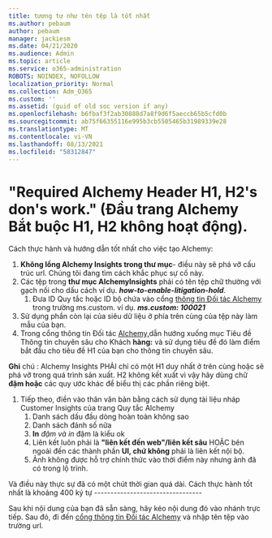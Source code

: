 ```yaml
---
title: tương tự như tên tệp là tốt nhất
ms.author: pebaum
author: pebaum
manager: jackiesm
ms.date: 04/21/2020
ms.audience: Admin
ms.topic: article
ms.service: o365-administration
ROBOTS: NOINDEX, NOFOLLOW
localization_priority: Normal
ms.collection: Adm_O365
ms.custom: ''
ms.assetid: (guid of old soc version if any)
ms.openlocfilehash: b6fbaf3f2ab30888d7a8f9d6f5aeccb65b5cfd0b
ms.sourcegitcommit: ab75f66355116e995b3cb5505465b31989339e28
ms.translationtype: MT
ms.contentlocale: vi-VN
ms.lasthandoff: 08/13/2021
ms.locfileid: "58312847"
---
```

# <a name="required-alchemy-header-h1-h2s-dont-work"></a>"Required Alchemy Header H1, H2's don's work." (Đầu trang Alchemy Bắt buộc H1, H2 không hoạt động).
Cách thực hành và hướng dẫn tốt nhất cho việc tạo Alchemy:

1. **Không lồng Alchemy Insights trong thư mục**- điều này sẽ phá vỡ cấu trúc url. Chúng tôi đang tìm cách khắc phục sự cố này.
1. Các tệp trong **thư mục AlchemyInsights** phải có tên tệp chữ thường với gạch nối cho dấu cách ví dụ. **_how-to-enable-litigation-hold_**.
    1. Đưa ID Quy tắc hoặc ID bộ chứa vào cổng [thông tin Đối tác Alchemy](https://alchemyportal.azurewebsites.net) trong trường ms.custom. ví dụ. ***ms.custom: 100021***
1. Sử dụng phần còn lại của siêu dữ liệu ở phía trên cùng của tệp này làm mẫu của bạn.
1. Trong cổng thông tin Đối tác [Alchemy,](https://alchemyportal.azurewebsites.net)dẫn hướng xuống mục Tiêu đề Thông tin chuyên sâu cho Khách **hàng:** và sử dụng tiêu đề đó làm điểm bắt đầu cho tiêu đề H1 của bạn cho thông tin chuyên sâu. 

**Ghi** chú : Alchemy Insights PHẢI chỉ có một H1 duy nhất ở trên cùng hoặc sẽ phá vỡ trong quá trình sản xuất. H2 không kết xuất vì vậy hãy dùng chữ **đậm hoặc** các quy ước khác để biểu thị các phần riêng biệt.
1. Tiếp theo, điền vào thân văn bản bằng cách sử dụng tài liệu nháp Customer Insights của trang Quy tắc Alchemy
    1. Danh sách dấu đầu dòng hoàn toàn không sao
    1. Danh sách đánh số nữa
    1. **In** *đậm và in* đậm là kiểu ok
    1. Liên kết luôn phải là **"liên kết đến web"/liên kết sâu** HOẶC bên ngoài đến các thành phần **UI, chứ không** phải là liên kết nội bộ.
    1. Ảnh không được hỗ trợ chính thức vào thời điểm này nhưng ảnh đã có trong lộ trình.

Và điều này thực sự đã có một chút thời gian quá dài. Cách thực hành tốt nhất là khoảng 400 ký tự ---------------------------------

Sau khi nội dung của bạn đã sẵn sàng, hãy kéo nội dung đó vào nhánh trực tiếp. Sau đó, đi đến [cổng thông tin Đối tác Alchemy](https://alchemyportal.azurewebsites.net) và nhập tên tệp vào trường url. 